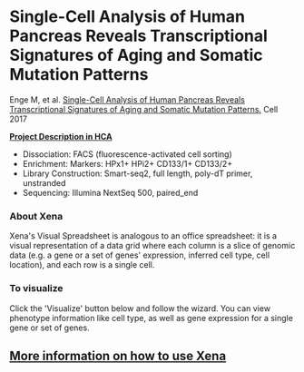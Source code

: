 # Single-Cell Analysis of Human Pancreas Reveals Transcriptional Signatures of Aging and Somatic Mutation Patterns

Enge M, et al. [Single-Cell Analysis of Human Pancreas Reveals Transcriptional Signatures of Aging and Somatic Mutation Patterns.](https://www.ncbi.nlm.nih.gov/pubmed/28965763) Cell 2017

**[Project Description in HCA](https://data.humancellatlas.org/explore/projects/cddab57b-6868-4be4-806f-395ed9dd635a)**

* Dissociation: FACS (fluorescence-activated cell sorting)
* Enrichment: Markers: HPx1+ HPi2+ CD133/1+ CD133/2+
* Library Construction: Smart-seq2, full length, poly-dT primer, unstranded
* Sequencing: Illumina NextSeq 500, paired_end

### About Xena
Xena's Visual Spreadsheet is analogous to an office spreadsheet: it is a visual representation of a data grid where each column is a slice of genomic data (e.g. a gene or a set of genes' expression, inferred cell type, cell location), and each row is a single cell.

### To visualize
Click the 'Visualize' button below and follow the wizard. You can view phenotype information like cell type, as well as gene expression for a single gene or set of genes.

## [More information on how to use Xena](https://singlecell.xenabrowser.net/datapages/?markdown=https://raw.githubusercontent.com/ucscXena/cohortMetaData/master/hub_singlecellnew.xenahubs.net/example1/info.mdown)

<br>
